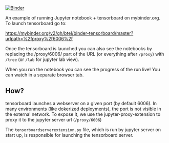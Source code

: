 [![Binder](https://mybinder.org/badge_logo.svg)](https://mybinder.org/v2/gh/btel/binder-tensorboard/master?urlpath=%2fproxy%2f6006%2f)

An example of running Jupyter notebook + tensorboard on mybinder.org. To launch tensorboard go to:

https://mybinder.org/v2/gh/btel/binder-tensorboard/master?urlpath=%2fproxy%2f6006%2f

Once the tensorboard is launched you can also see the notebooks by replacing the /proxy/6006/ part of the URL (or everything after `/proxy`) with `/tree` (or `/lab` for jupyter lab view).

When you run the notebook you can see the progress of the run live! You can watch in a separate browser tab.

## How?

tensorboard launches a webserver on a given port (by default 6006). In many environments (like dokerized deployments), the port is not visible in the external network. To expose it, we use the jupyter-proxy-extension to proxy it to the jupyter server url (`/proxy/6006`)

The `tensorboardserverextension.py` file, which is run by jupyter server on start up, is responsible for launching the tensorboard server.
